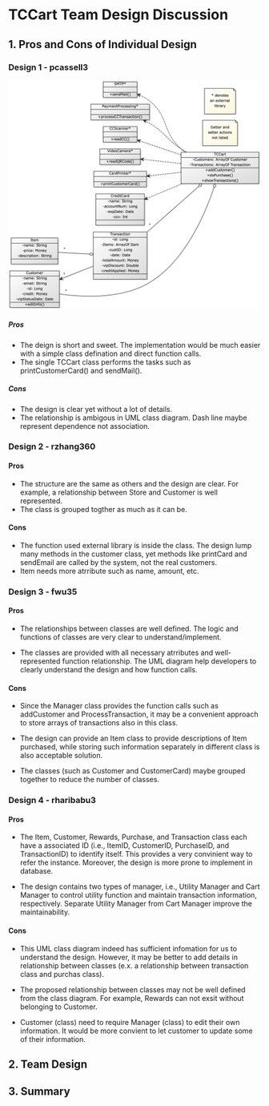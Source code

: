 # TCCart Team Design Discussion

## 1. Pros and Cons of Individual Design

### Design 1 - pcassell3
<img src="pcassell3-design.png" width="700" />

##### Pros
 * The deign is short and sweet. The implementation would be much easier with a simple class defination and direct function calls.
*  The single TCCart class performs the tasks such as printCustomerCard() and sendMail().

##### Cons
 * The design is clear yet without a lot of details. 
 * The relationship is ambigous in UML class diagram. Dash line maybe represent dependence not association. 


### Design 2 - rzhang360

#### Pros
 * The structure are the same as others and the design are clear. For example, a relationship between Store and Customer is well represented.
 * The class is grouped togther as much as it can be.

#### Cons
 * The function used external library is inside the class. The design lump many methods in the customer class, yet methods like printCard and sendEmail are called by the system, not the real customers.
 * Item needs more atrribute such as name, amount, etc.


### Design 3 - fwu35

#### Pros
 - The relationships between classes are well defined. The logic and functions of classes are very clear to understand/implement.

 - The classes are provided with all necessary atrributes and well-represented function relationship. The UML diagram help developers to clearly understand the design and how function calls.

#### Cons
 - Since the Manager class provides the function calls such as addCustomer and ProcessTransaction, it may be a convenient approach to store arrays of transactions also in this class.

 - The design can provide an Item class to provide descriptions of Item purchased, while storing such information separately in different class is also acceptable solution.

 - The classes (such as Customer and CustomerCard) maybe grouped together to reduce the number of classes. 


### Design 4 - rharibabu3

#### Pros
 - The Item, Customer, Rewards, Purchase, and Transaction class each have a associated ID (i.e., ItemID, CustomerID, PurchaseID, and TransactionID) to identify itself. This provides a very convinient way to refer the instance. Moreover, the design is more prone to implement in database.

 - The design contains two types of manager, i.e., Utility Manager and Cart Manager to control utility function and maintain transaction information, respectively. Separate Utility Manager from Cart Manager improve the maintainability. 


#### Cons
 - This UML class diagram indeed has sufficient infomation for us to understand the design. However, it may be better to add details in relationship between classes (e.x. a relationship between transaction class and purchas class).  

 - The proposed relationship between classes may not be well defined from the class diagram. For example, Rewards can not exsit without belonging to Customer.

 - Customer (class) need to require Manager (class) to edit their own information. It would be more convient to let customer to update some of their information. 


## 2. Team Design



## 3. Summary














